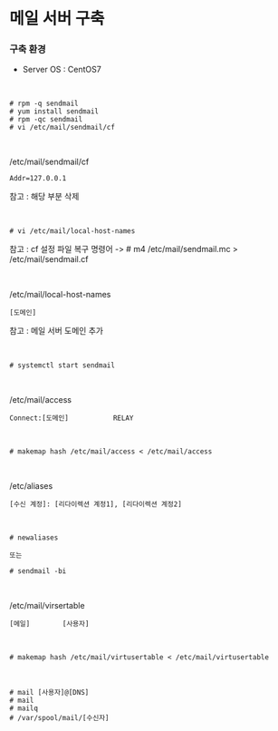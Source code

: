 # 메일 서버 구축

### 구축 환경
- Server OS : CentOS7

<br>

```
# rpm -q sendmail
# yum install sendmail
# rpm -qc sendmail
# vi /etc/mail/sendmail/cf
```

<br>

/etc/mail/sendmail/cf
```
Addr=127.0.0.1
```
참고 : 해당 부분 삭제

<br>

```
# vi /etc/mail/local-host-names
```
참고 : cf 설정 파일 복구 명령어 -> # m4 /etc/mail/sendmail.mc > /etc/mail/sendmail.cf

<br>

/etc/mail/local-host-names
```
[도메인]
```
참고 : 메일 서버 도메인 추가

<br>

```
# systemctl start sendmail
```

<br>

/etc/mail/access
```
Connect:[도메인]			RELAY
```

<br>

```
# makemap hash /etc/mail/access < /etc/mail/access
```

<br>

/etc/aliases
```
[수신 계정]: [리다이렉션 계정1], [리다이렉션 계정2]
```

<br>

```
# newaliases

또는

# sendmail -bi
```

<br>

/etc/mail/virsertable
```
[메일]		[사용자]
```

<br>

```
# makemap hash /etc/mail/virtusertable < /etc/mail/virtusertable
```

<br>

```
# mail [사용자]@[DNS]
# mail
# mailq
# /var/spool/mail/[수신자]
```